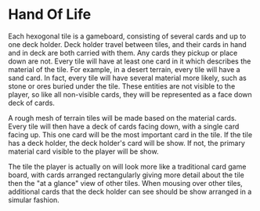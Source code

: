# Hand Of Life

Each hexogonal tile is a gameboard, consisting of several cards and up to one deck holder. Deck holder travel between tiles, and their cards in hand and in deck are both carried with them. Any cards they pickup or place down are not. Every tile will have at least one card in it which describes the material of the tile. For example, in a desert terrain, every tile will have a sand card. In fact, every tile will have several material more likely, such as stone or ores buried under the tile. These entities are not visible to the player, so like all non-visible cards, they will be represented as a face down deck of cards.

A rough mesh of terrain tiles will be made based on the material cards. Every tile will then have a deck of cards facing down, with a single card facing up. This one card will be the most important card in the tile. If the tile has a deck holder, the deck holder's card will be show. If not, the primary material card visible to the player will be show.

The tile the player is actually on will look more like a traditional card game board, with cards arranged rectangularly giving more detail about the tile then the "at a glance" view of other tiles. When mousing over other tiles, additional cards that the deck holder can see should be show arranged in a simular fashion.